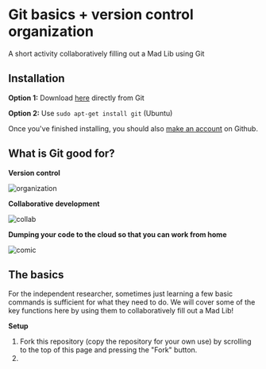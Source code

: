 Git basics + version control organization
=========================================
A short activity collaboratively filling out a Mad Lib using Git

## Installation
__Option 1:__ Download [here](https://git-scm.com/downloads) directly from Git

__Option 2:__ Use ```sudo apt-get install git``` (Ubuntu)

Once you've finished installing, you should also [make an account](https://github.com) on Github.

## What is Git good for?

__Version control__

![organization](https://user-images.githubusercontent.com/15058514/45724076-15be5700-bb7a-11e8-958b-7b6f87aebcdf.png)

__Collaborative development__

![collab](https://user-images.githubusercontent.com/15058514/45724078-17881a80-bb7a-11e8-8d17-586ce919980d.png)

__Dumping your code to the cloud so that you can work from home__

![comic](https://user-images.githubusercontent.com/15058514/45724005-d0018e80-bb79-11e8-902d-9ab3d8dcc8ec.png)

## The basics
For the independent researcher, sometimes just learning a few basic commands is sufficient for what they need to do. We will cover some of the key functions here by using them to collaboratively fill out a Mad Lib!

__Setup__

1. Fork this repository (copy the repository for your own use) by scrolling to the top of this page and pressing the "Fork" button.
2. 
